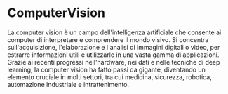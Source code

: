 # ComputerVision
La computer vision è un campo dell'intelligenza artificiale che consente ai computer di interpretare e comprendere il mondo visivo. Si concentra sull'acquisizione, l'elaborazione e l'analisi di immagini digitali o video, per estrarre informazioni utili e utilizzarle in una vasta gamma di applicazioni. Grazie ai recenti progressi nell'hardware, nei dati e nelle tecniche di deep learning, la computer vision ha fatto passi da gigante, diventando un elemento cruciale in molti settori, tra cui medicina, sicurezza, robotica, automazione industriale e intrattenimento.
